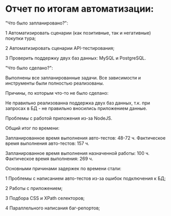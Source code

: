 # Отчет по итогам автоматизации:

"Что было запланировано?":

1 Автоматизировать сценарии (как позитивные, так и негативные) покупки тура;

2 Автоматизировать сценарии API-тестирования;

3 Проверить поддержку двух баз данных: MySQL и PostgreSQL.

"Что было сделано?":

Выполнены все запланированные задачи. Все зависимости и инструменты были полностью реализованы.

Причины, по которым что-то не было сделано:

Не правильно реализованна поддержка двух баз данных, т.к. при запросах в БД - не правильно вносились приложением данные.

Проблемы с работой приложения из-за NodeJS.

Общий итог по времени:

Запланированное время выполнения авто-тестов: 48-72 ч. Фактическое время выполнения авто-тестов: 157 ч.

Запланированное время выполнения назначенной работы: 100 ч. Фактическое время выполнения: 269 ч.

Основными причинами задержек по времени стали:

1 Проблемы с написанием авто-тестов из-за ошибок подключения к БД;

2 Работы с приложением;

3 Подбора CSS и XPath селекторов;

4 Параллельного написания баг-репортов;
